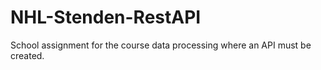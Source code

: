 # NHL-Stenden-RestAPI
School assignment for the course data processing where an API must be created.
